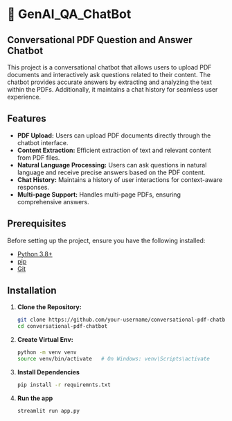 # 🤖 GenAI_QA_ChatBot

## Conversational PDF Question and Answer Chatbot

This project is a conversational chatbot that allows users to upload PDF documents and interactively ask questions related to their content. The chatbot provides accurate answers by extracting and analyzing the text within the PDFs. Additionally, it maintains a chat history for seamless user experience.

## Features

- **PDF Upload:** Users can upload PDF documents directly through the chatbot interface.
- **Content Extraction:** Efficient extraction of text and relevant content from PDF files.
- **Natural Language Processing:** Users can ask questions in natural language and receive precise answers based on the PDF content.
- **Chat History:** Maintains a history of user interactions for context-aware responses.
- **Multi-page Support:** Handles multi-page PDFs, ensuring comprehensive answers.

## Prerequisites

Before setting up the project, ensure you have the following installed:

- [Python 3.8+](https://www.python.org/downloads/)
- [pip](https://pip.pypa.io/en/stable/installation/)
- [Git](https://git-scm.com/downloads)



## Installation

1. **Clone the Repository:**

   ```bash
   git clone https://github.com/your-username/conversational-pdf-chatbot.git
   cd conversational-pdf-chatbot
   ```

2. **Create Virtual Env:**

   ```bash
   python -m venv venv
   source venv/bin/activate   # On Windows: venv\Scripts\activate
   ```

3. **Install Dependencies**

   ```bash
   pip install -r requiremnts.txt
   ```

4. **Run the app**

   ```bash
   streamlit run app.py
   ```
  

























